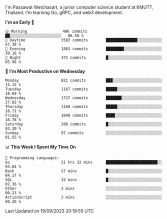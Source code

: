 
I'm Passawat Wetchasart, a junior computer science student at KMUTT, Thailand. I'm learning Go, gRPC, and web3 development.



<!--START_SECTION:waka-->
**I'm an Early 🐤** 

```text
🌞 Morning                406 commits         ██░░░░░░░░░░░░░░░░░░░░░░░   06.50 % 
🌆 Daytime                3583 commits        ██████████████░░░░░░░░░░░   57.38 % 
🌃 Evening                1883 commits        ████████░░░░░░░░░░░░░░░░░   30.16 % 
🌙 Night                  372 commits         █░░░░░░░░░░░░░░░░░░░░░░░░   05.96 % 
```
📅 **I'm Most Productive on Wednesday** 

```text
Monday                   821 commits         ███░░░░░░░░░░░░░░░░░░░░░░   13.15 % 
Tuesday                  1167 commits        █████░░░░░░░░░░░░░░░░░░░░   18.69 % 
Wednesday                1737 commits        ███████░░░░░░░░░░░░░░░░░░   27.82 % 
Thursday                 1168 commits        █████░░░░░░░░░░░░░░░░░░░░   18.71 % 
Friday                   1048 commits        ████░░░░░░░░░░░░░░░░░░░░░   16.78 % 
Saturday                 206 commits         █░░░░░░░░░░░░░░░░░░░░░░░░   03.30 % 
Sunday                   97 commits          ░░░░░░░░░░░░░░░░░░░░░░░░░   01.55 % 
```


📊 **This Week I Spent My Time On** 

```text
💬 Programming Languages: 
Go                       21 hrs 32 mins      ███████████████████████░░   93.04 % 
Bash                     57 mins             █░░░░░░░░░░░░░░░░░░░░░░░░   04.17 % 
SQL                      32 mins             █░░░░░░░░░░░░░░░░░░░░░░░░   02.36 % 
Other                    3 mins              ░░░░░░░░░░░░░░░░░░░░░░░░░   00.23 % 
ActionScript             2 mins              ░░░░░░░░░░░░░░░░░░░░░░░░░   00.20 % 
```


 Last Updated on 19/09/2023 20:19:55 UTC
<!--END_SECTION:waka-->

<!--
**markpassawat/markpassawat** is a ✨ _special_ ✨ repository because its `README.md` (this file) appears on your GitHub profile.

Here are some ideas to get you started:

- 🔭 I’m currently working on ...
- 🌱 I’m currently learning ...
- 👯 I’m looking to collaborate on ...
- 🤔 I’m looking for help with ...
- 💬 Ask me about ...
- 📫 How to reach me: ...
- 😄 Pronouns: He/Him
- ⚡ Fun fact: ...
-->
